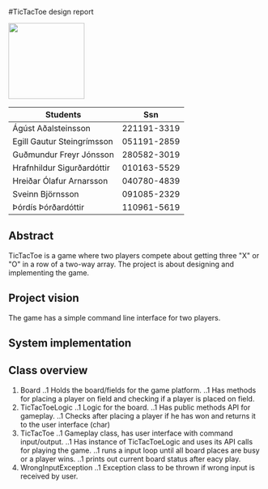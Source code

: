 #TicTacToe design report


<img src="http://www.ru.is/media/hr/skjol/default_white.png" width="150" height="150" />

| Students                  | Ssn         |
|---------------------------|:-----------:|
|Ágúst Aðalsteinsson        | 221191-3319 |
|Egill Gautur Steingrímsson | 051191-2859 |
|Guðmundur Freyr Jónsson    | 280582-3019 |
|Hrafnhildur Sigurðardóttir | 010163-5529 |
|Hreiðar Ólafur Arnarsson   | 040780-4839 |
|Sveinn Björnsson           | 091085-2329 |
|Þórdís Þórðardóttir        | 110961-5619 |

## Abstract

TicTacToe is a game where two players compete about getting three "X" or "O" in a row of a two-way array. The project is about designing and implementing the game.

## Project vision

The game has a simple command line interface for two players.


## System implementation


## Class overview

1. Board
..1 Holds the board/fields for the game platform.
..1 Has methods for placing a player on field and checking if a player is placed on field.
2. TicTacToeLogic
..1 Logic for the board.
..1 Has public methods API for gameplay.
..1 Checks after placing a player if he has won and returns it to the user interface (char)
3. TicTacToe
..1 Gameplay class, has user interface with command input/output.
..1 Has instance of TicTacToeLogic and uses its API calls for playing the game.
..1 runs a input loop until all board places are busy or a player wins.
..1 prints out current board status after eacy play.
4. WrongInputException
..1 Exception class to be thrown if wrong input is received by user.


